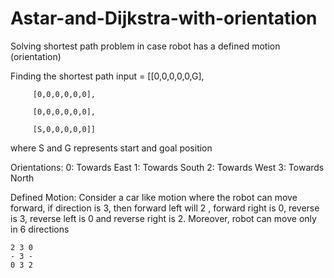 # Astar-and-Dijkstra-with-orientation

Solving shortest path problem in case robot has a defined motion (orientation)

Finding the shortest path
input = [[0,0,0,0,0,G],

         [0,0,0,0,0,0],
         
         [0,0,0,0,0,0],
         
         [S,0,0,0,0,0]]

where S and G represents start and goal position

Orientations:
    0: Towards East
    1: Towards South
    2: Towards West
    3: Towards North

Defined Motion:
Consider a car like motion where the robot can move forward, if
direction is 3, then forward left will 2 , forward right is 0,
reverse is 3, reverse left is 0 and reverse right is 2. Moreover, 
robot can move only in 6 directions

    2 3 0
    - 3 -
    0 3 2
